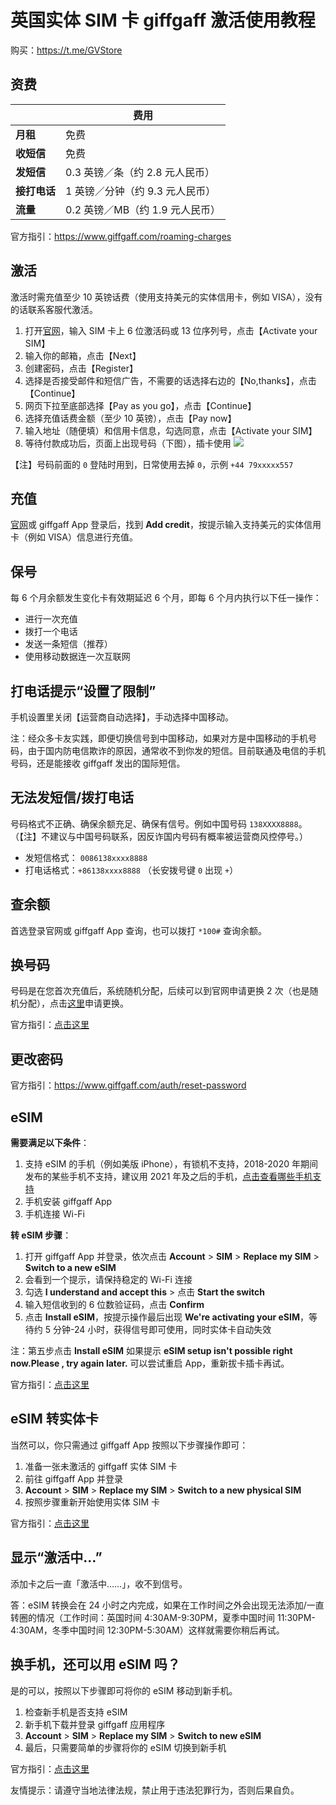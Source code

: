 # 英国实体 SIM 卡 giffgaff 激活使用教程

购买：https://t.me/GVStore

## 资费

|  |  费用 |
|  ----  | ----  |
| **月租**  |  免费 |
|  **收短信**  | 免费 |
|  **发短信**       |   0.3 英镑／条（约 2.8 元人民币）  |
|  **接打电话**       |   1 英镑／分钟（约 9.3 元人民币） |
|     **流量**    | 0.2 英镑／MB（约 1.9 元人民币）    |

官方指引：https://www.giffgaff.com/roaming-charges

## 激活
激活时需充值至少 10 英镑话费（使用支持美元的实体信用卡，例如 VISA），没有的话联系客服代激活。

1. 打开[官网](https://www.giffgaff.com/activate)，输入 SIM 卡上 6 位激活码或 13 位序列号，点击【Activate your SIM】
2. 输入你的邮箱，点击【Next】
3. 创建密码，点击【Register】
4. 选择是否接受邮件和短信广告，不需要的话选择右边的【No,thanks】，点击 【Continue】
5. 网页下拉至底部选择【Pay as you go】，点击【Continue】
6. 选择充值话费金额（至少 10 英镑），点击【Pay now】
7. 输入地址（随便填）和信用卡信息，勾选同意，点击【Activate your SIM】
8. 等待付款成功后，页面上出现号码（下图），插卡使用
![](https://i.imgur.com/Q9cZKmj.png)

【注】号码前面的 `0` 登陆时用到，日常使用去掉 `0`，示例 `+44 79xxxxx557`

## 充值

[官网](https://www.giffgaff.com)或 giffgaff App 登录后，找到 **Add credit**，按提示输入支持美元的实体信用卡（例如 VISA）信息进行充值。

## 保号
每 6 个月余额发生变化卡有效期延迟 6 个月，即每 6 个月内执行以下任一操作：

- 进行一次充值
- 拨打一个电话
- 发送一条短信（推荐）
- 使用移动数据连一次互联网

## 打电话提示“设置了限制”
手机设置里关闭【运营商自动选择】，手动选择中国移动。

注：经众多卡友实践，即便切换信号到中国移动，如果对方是中国移动的手机号码，由于国内防电信欺诈的原因，通常收不到你发的短信。目前联通及电信的手机号码，还是能接收 giffgaff 发出的国际短信。

## 无法发短信/拨打电话
号码格式不正确、确保余额充足、确保有信号。例如中国号码 `138XXXX8888`。（【注】不建议与中国号码联系，因反诈国内号码有概率被运营商风控停号。）

- 发短信格式： `0086138xxxx8888`
- 打电话格式：`+86138xxxx8888` （长安拨号键 `0` 出现 `+`）

## 查余额
首选登录官网或 giffgaff App 查询，也可以拨打 `*100#` 查询余额。

## 换号码
号码是在您首次充值后，系统随机分配，后续可以到官网申请更换 2 次（也是随机分配），点击[这里](https://www.giffgaff.com/auth/login?redirect=%2Fprofile%2Fdetails%2Fgetnumber)申请更换。

官方指引：[点击这里](https://www.giffgaff.com/profile/details/getnumber)

## 更改密码

官方指引：https://www.giffgaff.com/auth/reset-password

## eSIM

**需要满足以下条件**：
1. 支持 eSIM 的手机（例如美版 iPhone），有锁机不支持，2018-2020 年期间发布的某些手机不支持，建议用 2021 年及之后的手机，[点击查看哪些手机支持](https://www.giffgaff.com/help/articles/can-i-use-an-esim-in-my-current-phone)
2. 手机安装 giffgaff App
3. 手机连接 Wi-Fi

**转 eSIM 步骤**：
1. 打开 giffgaff App 并登录，依次点击 **Account** > **SIM** > **Replace my SIM** > **Switch to a new eSIM**
2. 会看到一个提示，请保持稳定的 Wi-Fi 连接
3. 勾选 **I understand and accept this** > 点击 **Start the switch**
4. 输入短信收到的 6 位数验证码，点击 **Confirm**
5. 点击 **Install eSIM**，按提示操作最后出现 **We're activating your eSIM**，等待约 5 分钟-24 小时，获得信号即可使用，同时实体卡自动失效

注：第五步点击 **Install eSIM** 如果提示 **eSIM setup isn't possible right now.Please , try again later.** 可以尝试重启 App，重新拔卡插卡再试。

官方指引：[点击这里](https://www.giffgaff.com/help/articles/how-do-i-get-an-esim-on-giffgaff)

## eSIM 转实体卡

当然可以，你只需通过 giffgaff App 按照以下步骤操作即可：
1. 准备一张未激活的 giffgaff 实体 SIM 卡
2. 前往 giffgaff App 并登录
3. **Account** > **SIM** > **Replace my SIM** > **Switch to a new physical SIM**
4. 按照步骤重新开始使用实体 SIM 卡

官方指引：[点击这里](https://www.giffgaff.com/help/articles/can-i-switch-back-to-a-physical-sim-card-from-an-esim)

## 显示“激活中…”
添加卡之后一直「激活中……」，收不到信号。

答：eSIM 转换会在 24 小时之内完成，如果在工作时间之外会出现无法添加/一直转圈的情况（工作时间：英国时间 4:30AM-9:30PM，夏季中国时间 11:30PM-4:30AM，冬季中国时间 12:30PM-5:30AM）这样就需要你稍后再试。

## 换手机，还可以用 eSIM 吗？
是的可以，按照以下步骤即可将你的 eSIM 移动到新手机。
1. 检查新手机是否支持 eSIM
2. 新手机下载并登录 giffgaff 应用程序
3. **Account** > **SIM** > **Replace my SIM** > **Switch to new eSIM**
4. 最后，只需要简单的步骤将你的 eSIM 切换到新手机

官方指引：[点击这里](https://www.giffgaff.com/help/articles/can-i-still-use-my-esim-if-i-switch-to-a-different-phone)

友情提示：请遵守当地法律法规，禁止用于违法犯罪行为，否则后果自负。
